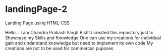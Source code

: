 # landingPage-2
Landing Page using HTML-CSS

Hello...
I am Chandra Prakash Singh Bisht
I created this repository just to Showcase my Skills and Knowledge
One can use my creations for individual gain and understand knowledge but need to implement its own code
My creations are not to be used for commercial puposes
